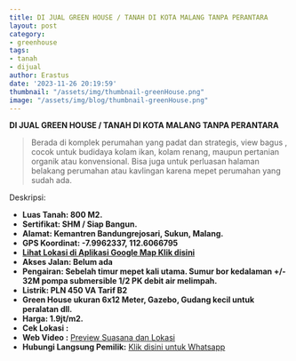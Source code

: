 ```yaml
---
title: DI JUAL GREEN HOUSE / TANAH DI KOTA MALANG TANPA PERANTARA
layout: post
category:
- greenhouse
tags:
- tanah
- dijual
author: Erastus
date: '2023-11-26 20:19:59'
thumbnail: "/assets/img/thumbnail-greenHouse.png"
image: "/assets/img/blog/thumbnail-greenHouse.png"
---
```


**DI JUAL GREEN HOUSE / TANAH DI KOTA MALANG TANPA PERANTARA**
> Berada di komplek perumahan yang padat dan strategis, view bagus , cocok untuk budidaya kolam ikan, kolam renang, maupun pertanian organik atau konvensional. Bisa juga untuk perluasan halaman belakang perumahan atau kavlingan karena mepet perumahan yang sudah ada.

Deskripsi:
* **Luas Tanah: 800 M2.**
* **Sertifikat: SHM / Siap Bangun.**
* **Alamat: Kemantren Bandungrejosari, Sukun, Malang.**
* **GPS Koordinat: -7.9962337, 112.6066795**
* **[Lihat Lokasi di Aplikasi Google Map Klik disini](https://maps.app.goo.gl/iMobdA4uSxqPqvWN9)**
* **Akses Jalan: Belum ada**
* **Pengairan: Sebelah timur mepet kali utama. Sumur bor kedalaman +/- 32M pompa submersible 1/2 PK debit air melimpah.**
* **Listrik: PLN 450 VA Tarif B2**
* **Green House ukuran 6x12 Meter, Gazebo, Gudang kecil untuk peralatan dll.**
* **Harga: 1.9jt/m2.**
* **Cek Lokasi :**
* **Web Video :** [Preview Suasana dan Lokasi
](https://www.tropi.cyou/index-video/)
* **Hubungi Langsung Pemilik:** [Klik disini untuk Whatsapp](https://wa.me/6287886565462)
